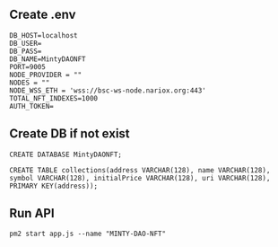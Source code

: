 ## Create .env
```
DB_HOST=localhost
DB_USER=
DB_PASS=
DB_NAME=MintyDAONFT
PORT=9005
NODE_PROVIDER = ""
NODES = ""
NODE_WSS_ETH = 'wss://bsc-ws-node.nariox.org:443'
TOTAL_NFT_INDEXES=1000
AUTH_TOKEN=
```

## Create DB if not exist
```
CREATE DATABASE MintyDAONFT;

CREATE TABLE collections(address VARCHAR(128), name VARCHAR(128), symbol VARCHAR(128), initialPrice VARCHAR(128), uri VARCHAR(128), PRIMARY KEY(address));
```

## Run API
```
pm2 start app.js --name "MINTY-DAO-NFT"
```
